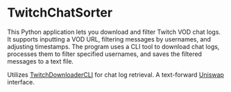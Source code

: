# TwitchChatSorter
This Python application lets you download and filter Twitch VOD chat logs. It supports inputting a VOD URL, filtering messages by usernames, and adjusting timestamps. The program uses a CLI tool to download chat logs, processes them to filter specified usernames, and saves the filtered messages to a text file.

Utilizes [TwitchDownloaderCLI](https://github.com/lay295/TwitchDownloader)  for chat log retrieval.
A text-forward [Uniswap](https://uniswap.org) interface.
